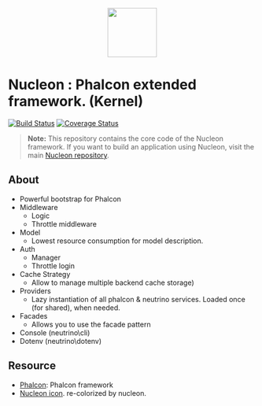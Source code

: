 <p align="center"><a href="https://phalcon-nucleon.github.io/" target="_blank"><img width="100"src="https://phalcon-nucleon.github.io/img/nucleon.svg"></a></p>

Nucleon : Phalcon extended framework. (Kernel)
==============================================
[![Build Status](https://travis-ci.org/phalcon-nucleon/framework.svg?branch=master)](https://travis-ci.org/phalcon-nucleon/framework) [![Coverage Status](https://coveralls.io/repos/github/phalcon-nucleon/framework/badge.svg?branch=master)](https://coveralls.io/github/phalcon-nucleon/framework)

> **Note:** This repository contains the core code of the Nucleon framework. If you want to build an application using Nucleon, visit the main [Nucleon repository](https://github.com/phalcon-nucleon/nucleon).

## About
- Powerful bootstrap for Phalcon
- Middleware
  - Logic
  - Throttle middleware
- Model
  - Lowest resource consumption for model description.
- Auth
  - Manager
  - Throttle login
- Cache Strategy 
  - Allow to manage multiple backend cache storage)
- Providers
  - Lazy instantiation of all phalcon & neutrino services. Loaded once (for shared), when needed.
- Facades
  - Allows you to use the facade pattern
- Console (neutrino\cli)
- Dotenv (neutrino\dotenv)

## Resource
- [Phalcon](http://phalconphp.com): Phalcon framework
- [Nucleon icon](http://www.flaticon.com/free-icon/atom_170849). re-colorized by nucleon.